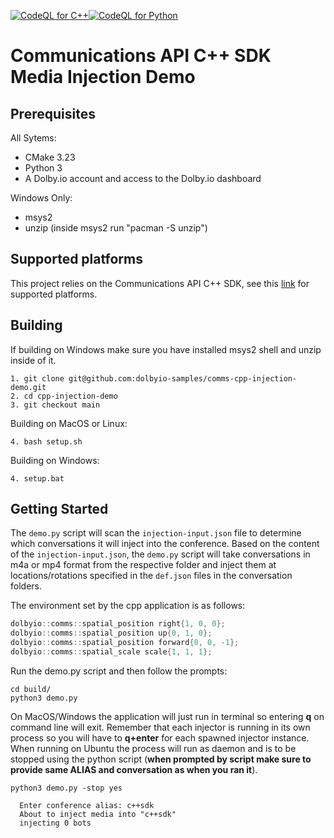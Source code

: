[![CodeQL for C++](https://github.com/dolbyio-samples/comms-cpp-injection-demo/actions/workflows/codeql-analysis-cpp.yml/badge.svg)](https://github.com/dolbyio-samples/comms-cpp-injection-demo/actions/workflows/codeql-analysis-cpp.yml)[![CodeQL for Python](https://github.com/dolbyio-samples/comms-cpp-injection-demo/actions/workflows/codeql-analysis-python.yml/badge.svg)](https://github.com/dolbyio-samples/comms-cpp-injection-demo/actions/workflows/codeql-analysis-python.yml)

# Communications API C++ SDK Media Injection Demo

## Prerequisites
All Sytems:
- CMake 3.23
- Python 3
- A Dolby.io account and access to the Dolby.io dashboard

Windows Only:
- msys2
- unzip (inside msys2 run "pacman -S unzip")

## Supported platforms
This project relies on the Communications API C++ SDK, see this [link](https://api-references.dolby.io/comms-sdk-cpp/other/supported_platforms.html) for supported platforms.

## Building
If building on Windows make sure you have installed msys2 shell and unzip inside of it.

```
1. git clone git@github.com:dolbyio-samples/comms-cpp-injection-demo.git 
2. cd cpp-injection-demo
3. git checkout main 
```
Building on MacOS or Linux:
```
4. bash setup.sh
```
Building on Windows:
```
4. setup.bat
```

## Getting Started
The `demo.py` script will scan the `injection-input.json` file to determine which conversations it will inject into the conference. Based on the content of the `injection-input.json`, the `demo.py` script will take conversations in m4a or mp4 format from the respective folder and inject them at locations/rotations specified in the `def.json` files in the conversation folders.

The environment set by the cpp application is as follows:
```cpp
dolbyio::comms::spatial_position right{1, 0, 0};
dolbyio::comms::spatial_position up{0, 1, 0};
dolbyio::comms::spatial_position forward{0, 0, -1};
dolbyio::comms::spatial_scale scale{1, 1, 1};
```

Run the demo.py script and then follow the prompts: 
```
cd build/
python3 demo.py 
```

On MacOS/Windows the application will just run in terminal so entering **q** on command line will exit. Remember that each injector is running in its own process so you will have to **q+enter** for each spawned injector
instance.
When running on Ubuntu the process will run as daemon and is to be stopped using the python script (**when prompted by script make sure to provide same ALIAS and conversation as when you ran it**). 
```
python3 demo.py -stop yes

  Enter conference alias: c++sdk
  About to inject media into "c++sdk"
  injecting 0 bots
```
